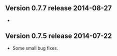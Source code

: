 Version 0.7.7 release                                      2014-08-27
---------------------------------------------------------------------

* 


Version 0.7.5 release                                      2014-07-22
---------------------------------------------------------------------

* Some small bug fixes.

